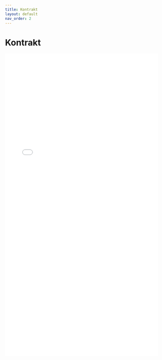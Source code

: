 ```yaml
---
title: Kontrakt
layout: default
nav_order: 2
---
```


# Kontrakt

<iframe src="swagger.html" width="100%" height="1000px" style="border:none;"></iframe>
